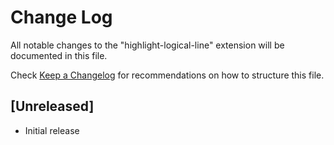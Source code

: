 # Change Log
All notable changes to the "highlight-logical-line" extension will be documented in this file.

Check [Keep a Changelog](http://keepachangelog.com/) for recommendations on how to structure this file.

## [Unreleased]
- Initial release
